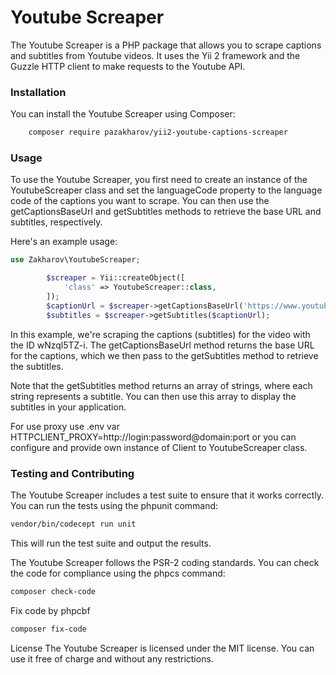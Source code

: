 # Youtube Screaper
The Youtube Screaper is a PHP package that allows you to scrape captions and subtitles from Youtube videos. It uses the Yii 2 framework and the Guzzle HTTP client to make requests to the Youtube API.

### Installation
You can install the Youtube Screaper using Composer:
```bash
    composer require pazakharov/yii2-youtube-captions-screaper
```
### Usage
To use the Youtube Screaper, you first need to create an instance of the YoutubeScreaper class and set the languageCode property to the language code of the captions you want to scrape. You can then use the getCaptionsBaseUrl and getSubtitles methods to retrieve the base URL and subtitles, respectively.

Here's an example usage:
```php
use Zakharov\YoutubeScreaper;

        $screaper = Yii::createObject([
            'class' => YoutubeScreaper::class,
        ]);
        $captionUrl = $screaper->getCaptionsBaseUrl('https://www.youtube.com/watch?v=wNzql5TZ-i');
        $subtitles = $screaper->getSubtitles($captionUrl);
```
In this example, we're scraping the captions (subtitles) for the video with the ID wNzql5TZ-i. The getCaptionsBaseUrl method returns the base URL for the captions, which we then pass to the getSubtitles method to retrieve the subtitles.

Note that the getSubtitles method returns an array of strings, where each string represents a subtitle. You can then use this array to display the subtitles in your application.

For use proxy use .env var HTTPCLIENT_PROXY=http://login:password@domain:port or you can configure and provide own instance of Client to YoutubeScreaper class.

### Testing and Contributing
The Youtube Screaper includes a test suite to ensure that it works correctly. You can run the tests using the phpunit command:
```bash
vendor/bin/codecept run unit
```
This will run the test suite and output the results.

The Youtube Screaper follows the PSR-2 coding standards. You can check the code for compliance using the phpcs command:

```bash
composer check-code
```
Fix code by phpcbf
```bash
composer fix-code
```
License
The Youtube Screaper is licensed under the MIT license. You can use it free of charge and without any restrictions.